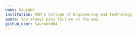 ```yaml
---
name: Saurabh
institution: MGM's College of Engineering and Technology
quote: You always pass failure on the way.
github_user: Saurabhd04
---
```

